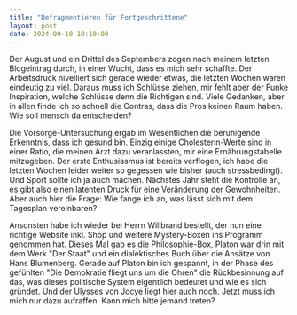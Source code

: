 ```yaml
---
title: "Defragmentieren für Fortgeschrittene"
layout: post
date: 2024-09-10 10:10:00
---
```


Der August und ein Drittel des Septembers zogen nach meinem letzten Blogeintrag durch, in einer Wucht, dass es mich sehr schaffte. Der Arbeitsdruck nivelliert sich gerade wieder etwas, die letzten Wochen waren eindeutig zu viel. Daraus muss ich Schlüsse ziehen, mir fehlt aber der Funke Inspiration, welche Schlüsse denn die Richtigen sind. Viele Gedanken, aber in allen finde ich so schnell die Contras, dass die Pros keinen Raum haben. Wie soll mensch da entscheiden?

Die Vorsorge-Untersuchung ergab im Wesentlichen die beruhigende Erkenntnis, dass ich gesund bin. Einzig einige Cholesterin-Werte sind in einer Ratio, die meinen Arzt dazu veranlassten, mir eine Ernährungstabelle mitzugeben. Der erste Enthusiasmus ist bereits verflogen, ich habe die letzten Wochen leider weiter so gegessen wie bisher (auch stressbedingt). Und Sport sollte ich ja auch machen. Nächstes Jahr steht die Kontrolle an, es gibt also einen latenten Druck für eine Veränderung der Gewohnheiten. Aber auch hier die Frage: Wie fange ich an, was lässt sich mit dem Tagesplan vereinbaren?

Ansonsten habe ich wieder bei Herrn Willbrand bestellt, der nun eine richtige Website inkl. Shop und weitere Mystery-Boxen ins Programm genommen hat. Dieses Mal gab es die Philosophie-Box, Platon war drin mit dem Werk "Der Staat" und ein dialektisches Buch über die Ansätze von Hans Blumenberg. Gerade auf Platon bin ich gespannt, in der Phase des gefühlten "Die Demokratie fliegt uns um die Ohren" die Rückbesinnung auf das, was dieses politische System eigentlich bedeutet und wie es sich gründet. Und der Ulysses von Jocye liegt hier auch noch. Jetzt muss ich mich nur dazu aufraffen. Kann mich bitte jemand treten?